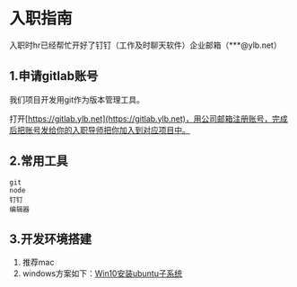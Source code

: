 # 入职指南

入职时hr已经帮忙开好了钉钉（工作及时聊天软件）企业邮箱（\*\*\*@ylb.net）

## 1.申请gitlab账号

我们项目开发用git作为版本管理工具。

打开[https://gitlab.ylb.net](https://gitlab.ylb.net)，用公司邮箱注册账号，完成后把账号发给你的入职导师把你加入到对应项目中。

## 2.常用工具

```asciidoc
git
node
钉钉
编辑器
```

## 3.开发环境搭建

1. 推荐mac
2. windows方案如下：[Win10安装ubuntu子系统](/tools/win10-ubuntu-gulp.md)





